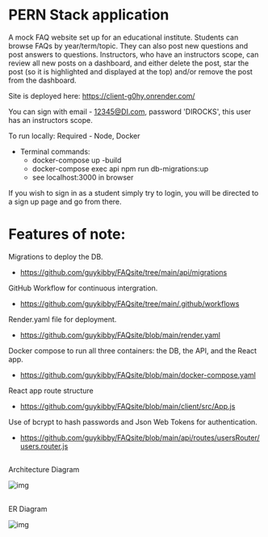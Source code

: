 
# PERN Stack application 

A mock FAQ website set up for an educational institute. Students can browse FAQs by year/term/topic. They can also post new questions and post answers to questions. Instructors, who have an instructors scope, can review all new posts on a dashboard, and either delete the post, star the post (so it is highlighted and displayed at the top) and/or remove the post from the dashboard.

Site is deployed here: https://client-g0hy.onrender.com/

You can sign with email - 12345@DI.com, password 'DIROCKS', this user has an instructors scope.

To run locally:
Required - Node, Docker
- Terminal commands:
  - docker-compose up -build
  - docker-compose exec api npm run db-migrations:up
  - see localhost:3000 in browser

If you wish to sign in as a student simply try to login, you will be directed to a sign up page and go from there.

# Features of note:

Migrations to deploy the DB.
- https://github.com/guykibby/FAQsite/tree/main/api/migrations

GitHub Workflow for continuous intergration.
- https://github.com/guykibby/FAQsite/tree/main/.github/workflows

Render.yaml file for deployment.
- https://github.com/guykibby/FAQsite/blob/main/render.yaml

Docker compose to run all three containers: the DB, the API, and the React app.
- https://github.com/guykibby/FAQsite/blob/main/docker-compose.yaml

React app route structure
- https://github.com/guykibby/FAQsite/blob/main/client/src/App.js

Use of bcrypt to hash passwords and Json Web Tokens for authentication.
- https://github.com/guykibby/FAQsite/blob/main/api/routes/usersRouter/users.router.js

##

<summary>Architecture Diagram</summary>

![img](diagrams/architecture-diagram.png)

##

<summary>ER Diagram</summary>

![img](diagrams/ER-Diagram.png)



